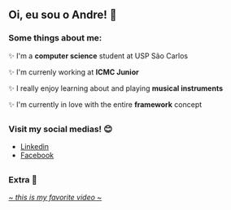 ## Oi, eu sou o Andre! 🔆

<!--
**AndreSFND/AndreSFND** is a ✨ _special_ ✨ repository because its `README.md` (this file) appears on your GitHub profile.
-->
### Some things about me:
✨ I'm a __computer science__ student at USP São Carlos

✨ I'm currenly working at __ICMC Junior__

✨ I really enjoy learning about and playing __musical instruments__

✨ I'm currently in love with the entire __framework__ concept
##
### Visit my social medias! 😊
- [Linkedin](https://www.linkedin.com/in/andre-sfnd/)
- [Facebook](https://www.facebook.com/andre.sfnd.537/)
##
### Extra 🥰
*[~ this is my favorite video ~](https://www.youtube.com/watch?v=28zopv6175M)*
